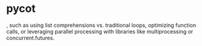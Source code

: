 # pycot
, such as using list comprehensions vs. traditional loops, optimizing function calls, or leveraging parallel processing with libraries like multiprocessing or concurrent.futures.
